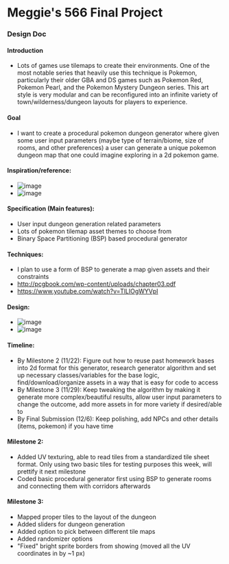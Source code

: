 # Meggie's 566 Final Project

### Design Doc

#### Introduction
- Lots of games use tilemaps to create their environments. One of the most notable series that heavily use this technique is Pokemon, particularly their older GBA and DS games such as Pokemon Red, Pokemon Pearl, and the Pokemon Mystery Dungeon series. This art style is very modular and can be reconfigured into an infinite variety of town/wilderness/dungeon layouts for players to experience.

#### Goal
- I want to create a procedural pokemon dungeon generator where given some user input parameters (maybe type of terrain/biome, size of rooms, and other preferences) a user can generate a unique pokemon dungeon map that one could imagine exploring in a 2d pokemon game.

#### Inspiration/reference:
- ![image](http://www.psypokes.com/dungeon/dungeon/layout1.png)
- ![image](http://www.psypokes.com/dungeon/dungeon/layout2.png)

#### Specification (Main features):
- User input dungeon generation related parameters
- Lots of pokemon tilemap asset themes to choose from
- Binary Space Partitioning (BSP) based procedural generator

#### Techniques:
- I plan to use a form of BSP to generate a map given assets and their constraints
- http://pcgbook.com/wp-content/uploads/chapter03.pdf
- https://www.youtube.com/watch?v=TlLIOgWYVpI

#### Design:
- ![image](https://user-images.githubusercontent.com/43301118/141889983-b96937c9-d68c-4e77-a711-ed9ee3b73804.png)
- ![image](https://user-images.githubusercontent.com/43301118/141890002-cdf08cea-931c-4b41-8e47-b5cd41b844a1.png)

#### Timeline:
- By Milestone 2 (11/22): Figure out how to reuse past homework bases into 2d format for this generator, research generator algorithm and set up necessary classes/variables for the base logic, find/download/organize assets in a way that is easy for code to access
- By Milestone 3 (11/29): Keep tweaking the algorithm by making it generate more complex/beautiful results, allow user input parameters to change the outcome, add more assets in for more variety if desired/able to
- By Final Submission (12/6): Keep polishing, add NPCs and other details (items, pokemon) if you have time

#### Milestone 2:
- Added UV texturing, able to read tiles from a standardized tile sheet format. Only using two basic tiles for testing purposes this week, will prettify it next milestone
- Coded basic procedural generator first using BSP to generate rooms and connecting them with corridors afterwards

#### Milestone 3:
- Mapped proper tiles to the layout of the dungeon
- Added sliders for dungeon generation
- Added option to pick between different tile maps
- Added randomizer options
- "Fixed" bright sprite borders from showing (moved all the UV coordinates in by ~1 px)